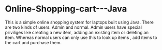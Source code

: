 # Online-Shopping-cart---Java
This is a simple online shopping system for laptops built using Java. There are two kinds of users. Admin and normal. Admin users have special 
priviliges like creating a new item, adding an existing item or deleting an item. Whereas normal users can only use this to look up items
, add items to the cart and purchase them.
